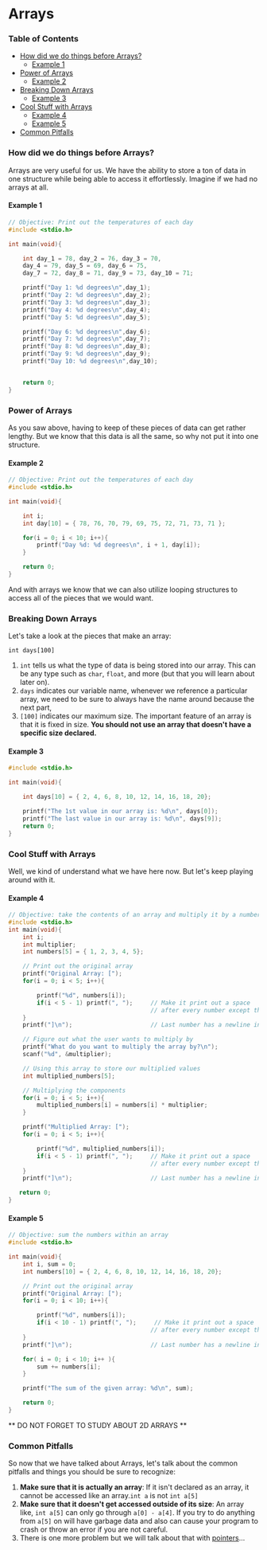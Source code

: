 # Arrays
### Table of Contents
- [How did we do things before Arrays?](#how-did-we-do-things-before-arrays)
    - [Example 1](#example-1)
- [Power of Arrays](#power-of-arrays)
    - [Example 2](#example-2)
- [Breaking Down Arrays](#breaking-down-arrays)
    - [Example 3](#example-3)
-  [Cool Stuff with Arrays](#cool-stuff-with-arrays)
    - [Example 4](#example-4)
    - [Example 5](#example-5)
- [Common Pitfalls](#common-pitfalls)

### How did we do things before Arrays?
Arrays are very useful for us. We have the ability to store a ton of data in one structure while being able to access it effortlessly. Imagine if we had no arrays at all.
#### Example 1
```c
// Objective: Print out the temperatures of each day
#include <stdio.h>

int main(void){

    int day_1 = 78, day_2 = 76, day_3 = 70,
    day_4 = 79, day_5 = 69, day_6 = 75,
    day_7 = 72, day_8 = 71, day_9 = 73, day_10 = 71;

    printf("Day 1: %d degrees\n",day_1);
    printf("Day 2: %d degrees\n",day_2);
    printf("Day 3: %d degrees\n",day_3);
    printf("Day 4: %d degrees\n",day_4);
    printf("Day 5: %d degrees\n",day_5);

    printf("Day 6: %d degrees\n",day_6);
    printf("Day 7: %d degrees\n",day_7);
    printf("Day 8: %d degrees\n",day_8);
    printf("Day 9: %d degrees\n",day_9);
    printf("Day 10: %d degrees\n",day_10);


    return 0;
}
```

### Power of Arrays
As you saw above, having to keep of these pieces of data can get rather lengthy. But we know that this data is all the same, so why not put it into one structure.

#### Example 2
```c
// Objective: Print out the temperatures of each day
#include <stdio.h>

int main(void){

    int i;
    int day[10] = { 78, 76, 70, 79, 69, 75, 72, 71, 73, 71 };

    for(i = 0; i < 10; i++){
        printf("Day %d: %d degrees\n", i + 1, day[i]);
    }

    return 0;
}
```
And with arrays we know that we can also utilize looping structures to access all of the pieces that we would want.

### Breaking Down Arrays
Let's take a look at the pieces that make an array:

`int days[100]`

1. `int` tells us what the type of data is being stored into our array. This can be any type such as `char`, `float`, and more (but that you will learn about later on).
2. `days` indicates our variable name, whenever we reference a particular array, we need to be sure to always have the name around because the next part,
3. `[100]` indicates our maximum size. The important feature of an array is that it is fixed in size. **You should not use an array that doesn't have a specific size declared.**

#### Example 3
```c
#include <stdio.h>

int main(void){

    int days[10] = { 2, 4, 6, 8, 10, 12, 14, 16, 18, 20};

    printf("The 1st value in our array is: %d\n", days[0]);
    printf("The last value in our array is: %d\n", days[9]);
    return 0;
}
```

### Cool Stuff with Arrays
Well, we kind of understand what we have here now. But let's keep playing around with it.

#### Example 4
```c
// Objective: take the contents of an array and multiply it by a number
#include <stdio.h>
int main(void){
    int i;
    int multiplier;
    int numbers[5] = { 1, 2, 3, 4, 5};

    // Print out the original array
    printf("Original Array: [");
    for(i = 0; i < 5; i++){

        printf("%d", numbers[i]);
        if(i < 5 - 1) printf(", ");     // Make it print out a space
                                        // after every number except the last
    }
    printf("]\n");                      // Last number has a newline instead

    // Figure out what the user wants to multiply by
    printf("What do you want to multiply the array by?\n");
    scanf("%d", &multiplier);

    // Using this array to store our multiplied values
    int multiplied_numbers[5];

    // Multiplying the components
    for(i = 0; i < 5; i++){
        multiplied_numbers[i] = numbers[i] * multiplier;
    }

    printf("Multiplied Array: [");
    for(i = 0; i < 5; i++){

        printf("%d", multiplied_numbers[i]);
        if(i < 5 - 1) printf(", ");     // Make it print out a space
                                        // after every number except the last
    }
    printf("]\n");                      // Last number has a newline instead

   return 0;
}
```

#### Example 5
```c
// Objective: sum the numbers within an array
#include <stdio.h>

int main(void){
    int i, sum = 0;
    int numbers[10] = { 2, 4, 6, 8, 10, 12, 14, 16, 18, 20};

    // Print out the original array
    printf("Original Array: [");
    for(i = 0; i < 10; i++){

        printf("%d", numbers[i]);
        if(i < 10 - 1) printf(", ");     // Make it print out a space
                                        // after every number except the last
    }
    printf("]\n");                      // Last number has a newline instead

    for( i = 0; i < 10; i++ ){
        sum += numbers[i];
    }

    printf("The sum of the given array: %d\n", sum);

    return 0;
}
```

** DO NOT FORGET TO STUDY ABOUT 2D ARRAYS **

### Common Pitfalls
So now that we have talked about Arrays, let's talk about the common pitfalls and things you should be sure to recognize:

1. **Make sure that it is actually an array**: If it isn't declared as an array, it cannot be accessed like an array.`int a` is not `int a[5]`
2. **Make sure that it doesn't get accessed outside of its size**: An array like, `int a[5]` can only go through `a[0] - a[4]`. If you try to do anything from `a[5]` on will have garbage data and also can cause your program to crash or throw an error if you are not careful.
3. There is one more problem but we will talk about that with [pointers](https://github.com/maxcell/cop-3223/tree/master/pointers)...
